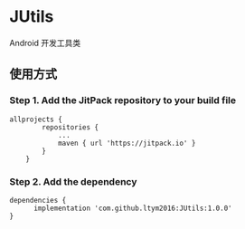 # JUtils
Android 开发工具类

## 使用方式
### Step 1. Add the JitPack repository to your build file
```
allprojects {
		repositories {
			...
			maven { url 'https://jitpack.io' }
		}
	}
```

### Step 2. Add the dependency
```
dependencies {
	  implementation 'com.github.ltym2016:JUtils:1.0.0'
}
```
